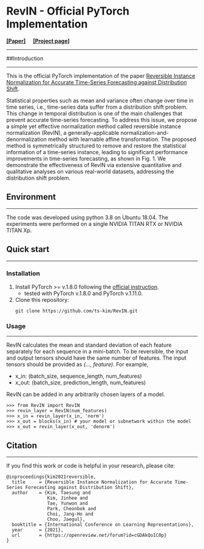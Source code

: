# RevIN - Official PyTorch Implementation

[<ins>__[Paper]__</ins>](https://openreview.net/pdf?id=cGDAkQo1C0p) &nbsp; 
&nbsp; 
 [<ins>__[Project page]__</ins>](https://seharanul17.github.io/RevIN/)
***
##Introduction
***
This is the official PyTorch implementation of the paper [Reversible Instance Normalization for Accurate Time-Series Forecasting against Distribution Shift](https://openreview.net/forum?id=cGDAkQo1C0p).

Statistical properties such as mean and variance often change over time in time series, i.e., time-series data suffer from a distribution shift problem. This change in temporal distribution is one of the main challenges that prevent accurate time-series forecasting. To address this issue, we propose a simple yet effective normalization method called reversible instance normalization (RevIN), a generally-applicable normalization-and-denormalization method with learnable affine transformation. The proposed method is symmetrically structured to remove and restore the statistical information of a time-series instance, leading to significant performance improvements in time-series forecasting, as shown in Fig. 1. We demonstrate the effectiveness of RevIN via extensive quantitative and qualitative analyses on various real-world datasets, addressing the distribution shift problem.


## Environment
***
The code was developed using python 3.8 on Ubuntu 18.04. The experiments were performed on a single NVIDIA TITAN RTX or NVIDIA TITAN Xp.


## Quick start
***
### Installation
1. Install PyTorch >= v.1.8.0 following the [official instruction](https://pytorch.org/). 
   - tested with PyTorch v.1.8.0 and PyTorch v.1.11.0.
2. Clone this repository:
    ```
    git clone https://github.com/ts-kim/RevIN.git
    ```

### Usage
***
RevIN calculates the mean and standard deviation of each feature separately for each sequence in a mini-batch.
To be reversible, the input and output tensors should have the same number of features.
The input tensors should be provided as *(..., feature)*.
For example,
- x_in: (batch_size, sequence_length, num_features)
- x_out: (batch_size, prediction_length, num_features)

RevIN can be added in any arbitrarily chosen layers of a model.
```
>>> from RevIN import RevIN
>>> revin_layer = RevIN(num_features)
>>> x_in = revin_layer(x_in, 'norm')
>>> x_out = blocks(x_in) # your model or subnetwork within the model
>>> x_out = revin_layer(x_out, 'denorm')
```



## Citation
***
If you find this work or code is helpful in your research, please cite:
```
@inproceedings{kim2021reversible,
  title     = {Reversible Instance Normalization for Accurate Time-Series Forecasting against Distribution Shift},
  author    = {Kim, Taesung and 
               Kim, Jinhee and 
               Tae, Yunwon and 
               Park, Cheonbok and 
               Choi, Jang-Ho and 
               Choo, Jaegul},
  booktitle = {International Conference on Learning Representations},
  year      = {2021},
  url       = {https://openreview.net/forum?id=cGDAkQo1C0p}
}
```